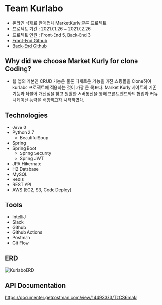 # Team Kurlabo
- 온라인 식재료 판매업체 MarketKurly 클론 프로젝트
- 프로젝트 기간 : 2021.01.26 ~ 2021.02.26
- 프로젝트 인원 : Front-End 5, Back-End 3
- [Front-End Github](https://github.com/Kurlabo/frontend)
- [Back-End Github](https://github.com/Kurlabo/backend)

## Why did we choose Market Kurly for clone Coding?
- 웹 앱의 기본인 CRUD 기능은 물론 다채로운 기능을 가진 쇼핑몰을 Clone하여 kurlabo 프로젝트에 적용하는 것이 가장 큰 목표다. Market Kurly 사이트의 기존 기능과 더불어 개선점을 찾고 원활한 서버통신을 통해 프론트엔드와의 협업과 커뮤니케이션 능력을 배양하고자 시작하였다.

## Technologies
- Java 8
- Python 2.7
  - BeautifulSoup
- Spring
- Spring Boot
  - Spring Security
  - Spring JWT
- JPA Hibernate
- H2 Database
- MySQL
- Redis
- REST API
- AWS (EC2, S3, Code Deploy)

## Tools
- IntelliJ
- Slack
- Github
- Github Actions
- Postman
- Git Flow

## ERD
![KurlaboERD](https://user-images.githubusercontent.com/46306263/113847945-ee304800-97d2-11eb-8752-896451d85b70.png)

## API Documentation
https://documenter.getpostman.com/view/14493383/TzCS6maN

